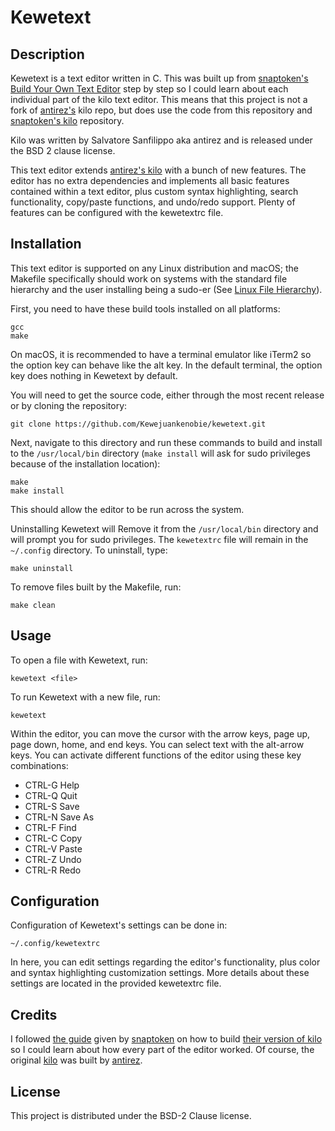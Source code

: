 # Kewetext

## Description
Kewetext is a text editor written in C. This was built up from
[snaptoken's](https://github.com/snaptoken) 
[Build Your Own Text Editor](https://viewsourcecode.org/snaptoken/kilo/)
step by step so I could learn about each individual part of the
kilo text editor. This means that this project is not a fork
of [antirez's](https://github.com/antirez) kilo repo, but does use the
code from this repository and [snaptoken's kilo](https://github.com/snaptoken/kilo-src)
repository.

Kilo was written by Salvatore Sanfilippo aka antirez and is released 
under the BSD 2 clause license.

This text editor extends [antirez's kilo](https://github.com/antirez/kilo)
with a bunch of new features. The editor has no extra dependencies
and implements all basic features contained within a text editor,
plus custom syntax highlighting, search functionality, copy/paste functions,
and undo/redo support. Plenty of features can be configured with the
kewetextrc file.

## Installation

This text editor is supported on any Linux distribution and macOS; the Makefile
specifically should work on systems with the standard file hierarchy
and the user installing being a sudo-er 
(See [Linux File Hierarchy](https://refspecs.linuxfoundation.org/FHS_3.0/fhs/index.html)).

First, you need to have these build tools installed on all platforms:
```text
gcc
make
```

On macOS, it is recommended to have a terminal emulator like iTerm2 so
the option key can behave like the alt key. In the default terminal,
the option key does nothing in Kewetext by default.

You will need to get the source code, either through the
most recent release or by cloning the repository:

```shell
git clone https://github.com/Kewejuankenobie/kewetext.git
```
Next, navigate to this directory and run these commands to build and install to the 
`/usr/local/bin` directory (`make install` will ask for sudo privileges
because of the installation location):

```shell
make
make install
```

This should allow the editor to be run across the system.

Uninstalling Kewetext will Remove it from the `/usr/local/bin` directory
and will prompt you for sudo privileges. The `kewetextrc` file
will remain in the `~/.config` directory. To uninstall, type:

```shell
make uninstall
```

To remove files built by the Makefile, run:
```shell
make clean
```

## Usage

To open a file with Kewetext, run:
```shell
kewetext <file>
```
To run Kewetext with a new file, run:
```shell
kewetext
```

Within the editor, you can move the cursor with the arrow keys,
page up, page down, home, and end keys.
You can select text with the alt-arrow keys.
You can activate different functions of the editor using these key
combinations:

* CTRL-G Help
* CTRL-Q Quit
* CTRL-S Save
* CTRL-N Save As
* CTRL-F Find
* CTRL-C Copy
* CTRL-V Paste
* CTRL-Z Undo
* CTRL-R Redo

## Configuration

Configuration of Kewetext's settings can be done in:
```text
~/.config/kewetextrc
```

In here, you can edit settings regarding the editor's functionality, 
plus color and syntax highlighting customization settings. More details
about these settings are located in the provided kewetextrc file.

## Credits

I followed [the guide](https://viewsourcecode.org/snaptoken/kilo/) 
given by [snaptoken](https://github.com/snaptoken) on
how to build [their version of kilo](https://github.com/snaptoken/kilo-src)
so I could learn about how every part of the editor worked. Of course,
the original [kilo](https://github.com/antirez/kilo) was built by
[antirez](https://github.com/antirez). 

## License

This project is distributed under the BSD-2 Clause license.
